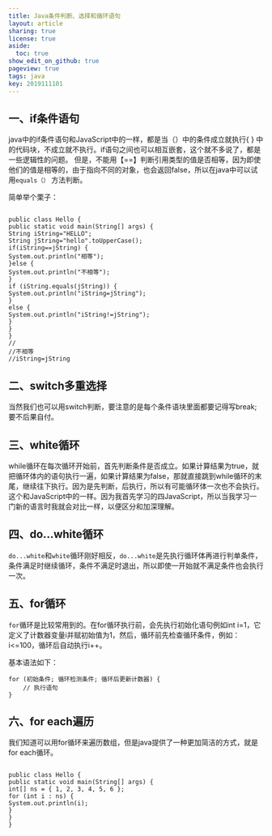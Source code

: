 ```yaml
---
title: Java条件判断、选择和循环语句
layout: article
sharing: true
license: true
aside:
  toc: true
show_edit_on_github: true
pageview: true
tags: java
key: 2019111101
---
```


## 一、if条件语句

java中的if条件语句和JavaScript中的一样，都是当（）中的条件成立就执行{ } 中的代码块，不成立就不执行。if语句之间也可以相互嵌套，这个就不多说了，都是一些逻辑性的问题。
但是，不能用【==】判断引用类型的值是否相等，因为即使他们的值是相等的，由于指向不同的对象，也会返回false，所以在java中可以试用`equals（）` 方法判断。



简单举个栗子：

```

public class Hello {
public static void main(String[] args) { 
String iString="HELLO";
String jString="hello".toUpperCase();
if(iString==jString) {
System.out.println("相等");
}else {
System.out.println("不相等");
}
if (iString.equals(jString)) {
System.out.println("iString=jString");
}
else {
System.out.println("iString!=jString");
}
}
}
//
//不相等
//iString=jString
```





## 二、switch多重选择

当然我们也可以用switch判断，要注意的是每个条件语块里面都要记得写break;要不后果自付。





## 三、white循环

while循环在每次循环开始前，首先判断条件是否成立。如果计算结果为true，就把循环体内的语句执行一遍，如果计算结果为false，那就直接跳到while循环的末尾，继续往下执行。因为是先判断，后执行，所以有可能循环体一次也不会执行。
这个和JavaScript中的一样。因为我首先学习的四JavaScript，所以当我学习一门新的语言时我就会对比一样，以便区分和加深理解。





## 四、do...white循环

`do...white`和`white`循环刚好相反，`do...white`是先执行循环体再进行判单条件，条件满足时继续循环，条件不满足时退出，所以即使一开始就不满足条件也会执行一次。





## 五、for循环

`for`循环是比较常用到的。在for循环执行前，会先执行初始化语句例如int i=1，它定义了计数器变量i并赋初始值为1，然后，循环前先检查循环条件，例如：i<=100，循环后自动执行i++。

基本语法如下：

```
for (初始条件; 循环检测条件; 循环后更新计数器) {
    // 执行语句
}
```





## 六、for each遍历

我们知道可以用for循环来遍历数组，但是java提供了一种更加简洁的方式，就是for each循环。

```

public class Hello {
public static void main(String[] args) {
int[] ns = { 1, 2, 3, 4, 5, 6 };
for (int i : ns) {
System.out.println(i);
}
}
}

```